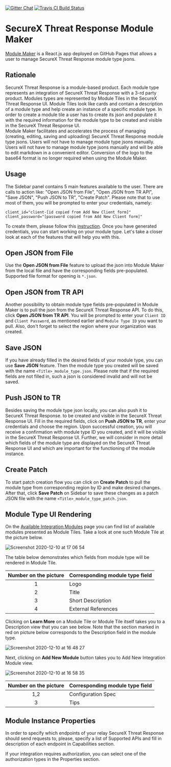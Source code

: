 [![Gitter Chat](https://img.shields.io/badge/gitter-join%20chat-brightgreen.svg)](https://gitter.im/CiscoSecurity/Threat-Response "Gitter Chat")
[![Travis CI Build Status](https://travis-ci.com/CiscoSecurity/tr-05-module-maker.svg?branch=develop)](https://travis-ci.com/CiscoSecurity/tr-05-module-maker)

# SecureX Threat Response Module Maker

[Module Maker](https://ciscosecurity.github.io/tr-05-module-maker/) is a React.js app deployed on GitHub 
Pages that allows a user to manage SecureX Threat Response module type jsons.

## Rationale

SecureX Threat Response is a module-based product. Each module type represents an integration of SecureX Threat Response with a 3-rd party product.
Modules types are represented by Module Tiles in the SecureX Threat Response UI. Module Tiles look like cards and contain
a description of a module type and help create an instance of a specific module type.
In order to create a module tile a user has to create its json and populate it with
the required information for the module type to be created and visible in the SecureX Threat Response UI.  
Module Maker facilitates and accelerates the process of managing (creating, editing, saving and uploading)
SecureX Threat Response module type jsons. Users will not have to manage module type jsons manually.
Users will not have to manage module type jsons manually and will be able to edit markdown in a convenient editor.
Conversion of the logo to the base64 format is no longer required when using the Module Maker.


## Usage

The Sidebar panel contains 5 main features available to the user.
There are calls to action like: "Open JSON from File", "Open JSON from TR API", "Save JSON", "Push JSON to TR", "Create Patch".
Please note that to use most of them, you will be prompted to enter your credentials, namely:
```
client_id="client-[id copied from Add New Client form]"
client_password="[password copied from Add New Client form]"
```
To create them, please follow this [instruction](https://securex.us.security.cisco.com/help/integration#api-clients).
Once you have generated credentials, you can start working on your module type. Let's take a closer look at each of the features that will help you with this.

## Open JSON from File

Use the **Open JSON from File** feature to upload the json into Module Maker
from the local file and have the corresponding fields pre-populated.  
Supported file format for opening is `*.json`.

## Open JSON from TR API

Another  possibility to obtain module type fields pre-populated in Module Maker is to pull
the json from the SecureX Threat Response API. To do this, click **Open JSON from TR API**. 
You will be prompted to enter your `Client ID` and `Client Password`,
as mentioned earlier and `Module Type ID` you want to pull.
Also, don't forget to select the region where your organization was created.

## Save JSON

If you have already filled in the desired fields of your module type, you can use **Save JSON** feature.
Then the module type you created will be saved with the name `<Title>_module_type.json`.
Please note that if the required fields are not filled in, such a json is considered invalid and will not be saved.

## Push JSON to TR
Besides saving the module type json locally, you can also push it to SecureX Threat Response.
to be created and visible in the SecureX Threat Response UI.
Fill in the required fields, click on **Push JSON to TR**, enter your credentials and choose the region.
Upon successful creation, you will receive a confirmation with module type ID you created,
and it will be visible in the SecureX Threat Response UI.
Further, we will consider in more detail which fields of the module type
are displayed on the SecureX Threat Response UI and which are important for the functioning of the module instance.

## Create Patch

To start patch creation flow you can click on **Create Patch** to pull the module type from corresponding region
by ID and make desired changes. After that, click **Save Patch** on Sidebar
to save these changes as a patch JSON file with the name `<Title>_module_type_patch.json`.

## Module Type UI Rendering

On the [Available Integration Modules](https://securex.us.security.cisco.com/integrations/available) page you 
can find list of available modules presented as Module Tiles. 
Take a look at one such Module Tile at the picture below. 

![Screenshot 2020-12-10 at 17 06 54](https://user-images.githubusercontent.com/75419441/101790214-e2759300-3b0a-11eb-8415-973ff504ffad.png)

The table below demonstrates which fields from module type will be rendered in Module Tile.

| Number on the picture | Corresponding module type field|
| :-------------: |:----------------------|
| 1 | Logo | 
| 2 | Title | 
| 3 | Short Description | 
| 4 | External References |

Clicking on **Learn More** on a Module Tile or Module Tile itself takes you to a Description view that you can see below.
Note that the section marked in red on picture below corresponds to the Description field in the module type.

![Screenshot 2020-12-10 at 16 48 27](https://user-images.githubusercontent.com/75419441/101787615-f2d83e80-3b07-11eb-95d6-8b1364674c7d.png)

Next, clicking on **Add New Module** button takes you to Add New Integration Module view. 

![Screenshot 2020-12-10 at 16 58 35](https://user-images.githubusercontent.com/75419441/101789043-78a8b980-3b09-11eb-8323-33ed0505f77e.png)

| Number on the picture | Corresponding module type field|
| :-------------: |:----------------------|
| 1,2 | Configuration Spec| 
| 3 | Tips | 

## Module Instance Properties

In order to specify which endpoints of your relay SecureX Threat Response should send requests to,
please, specify a list of Supported APIs and fill in description
of each endpoint in Capabilities section. 

If your integration requires authorization,
you can select one of the authorization types in the Properties section.





